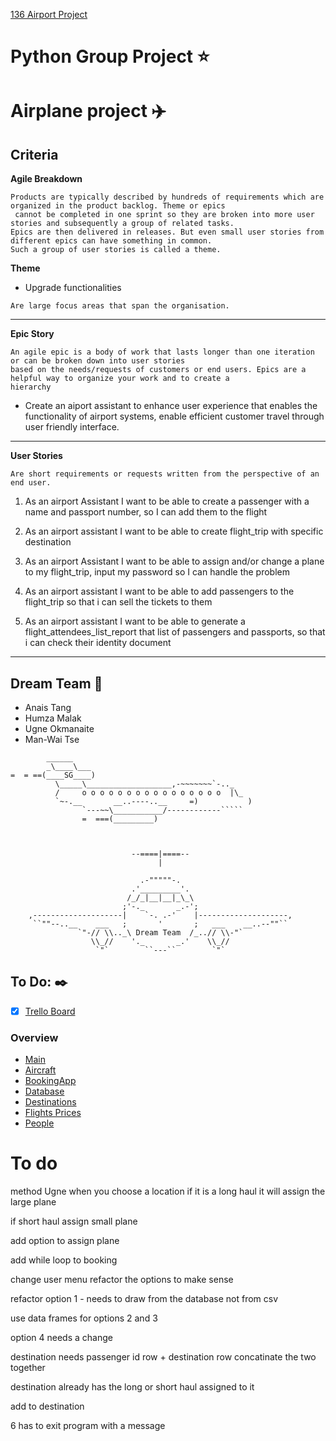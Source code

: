 [136 Airport Project](https://github.com/marwai/pythonProject)

# Python Group Project :star:

# Airplane project :airplane:

## Criteria

**Agile Breakdown**
```
Products are typically described by hundreds of requirements which are organized in the product backlog. Theme or epics
 cannot be completed in one sprint so they are broken into more user stories and subsequently a group of related tasks. 
Epics are then delivered in releases. But even small user stories from different epics can have something in common. 
Such a group of user stories is called a theme.

```
**Theme**   

* Upgrade functionalities  
```
Are large focus areas that span the organisation.
```
---
**Epic Story**      
```
An agile epic is a body of work that lasts longer than one iteration or can be broken down into user stories 
based on the needs/requests of customers or end users. Epics are a helpful way to organize your work and to create a 
hierarchy

```
* Create an aiport assistant to enhance user experience that enables the functionality of airport systems, enable 
efficient customer travel through user friendly interface. 


---
**User Stories**

```
Are short requirements or requests written from the perspective of an end user.
```

1. As an airport Assistant I want to be able to create a passenger with a name and passport number, so I can add them 
to the flight

2. As an airport assistant I want to be able to create flight_trip with specific destination

3. As an airport Assistant I want to be able to assign and/or change a plane to my flight_trip, input my password so I 
can handle the problem

4. As an airport assistant I want to be able to add passengers to the flight_trip so that i can sell the tickets to them

5. As an airport assistant I want to be able to generate a flight_attendees_list_report that list of passengers and 
passports, so that i can check their identity document
----


## Dream Team :rocket:

 - Anais Tang 
 - Humza Malak 
 - Ugne Okmanaite 
 - Man-Wai Tse 


```
        ______
        _\____\___
=  = ==(____SG____)
          \_____\___________________,-~~~~~~~`-.._
          /     o o o o o o o o o o o o o o o o  |\_
          `~-.__       __..----..__     =)           )
                `---~~\___________/------------`````
                =  ===(_________)

```
```

          
                           --====|====--
                                 |  
    
                             .-"""""-. 
                           .'_________'. 
                          /_/_|__|__|_\_\
                         ;'-._       _.-';
    ,--------------------|    `-. .-'    |--------------------,
     ``""--..__    ___   ;       '       ;   ___    __..--""``
               `"-// \\.._\ Dream Team  /_..// \\-"`
                  \\_//    '._       _.'    \\_//
                   `"`        ``---``        `"`
```



## To Do: :black_nib:
- [x] [Trello Board](https://trello.com/b/CeFMDAcq/airport-project-group-1) 

### Overview
* [Main](Main/README.md)
* [Aircraft](Aircraft/README.md)
* [BookingApp](BookingApp/README.md)
* [Database](Database/README.md)
* [Destinations](Destinations/README.md)
* [Flights Prices](FlightPrices/README.md) 
* [People](People/README.md) 

# To do
method Ugne when you choose a location if it is a long haul it will assign the large plane 

if short haul assign small plane

add option to assign plane 

add while loop to booking



change user menu refactor the options to make sense

refactor option 1 - needs to draw from the database not from csv 

use data frames for options 2 and 3 

option 4 needs a change 

destination needs passenger id row + destination row concatinate the two together

destination already has the long or short haul assigned to it 

add to destination 

6 has to exit program with a message 

